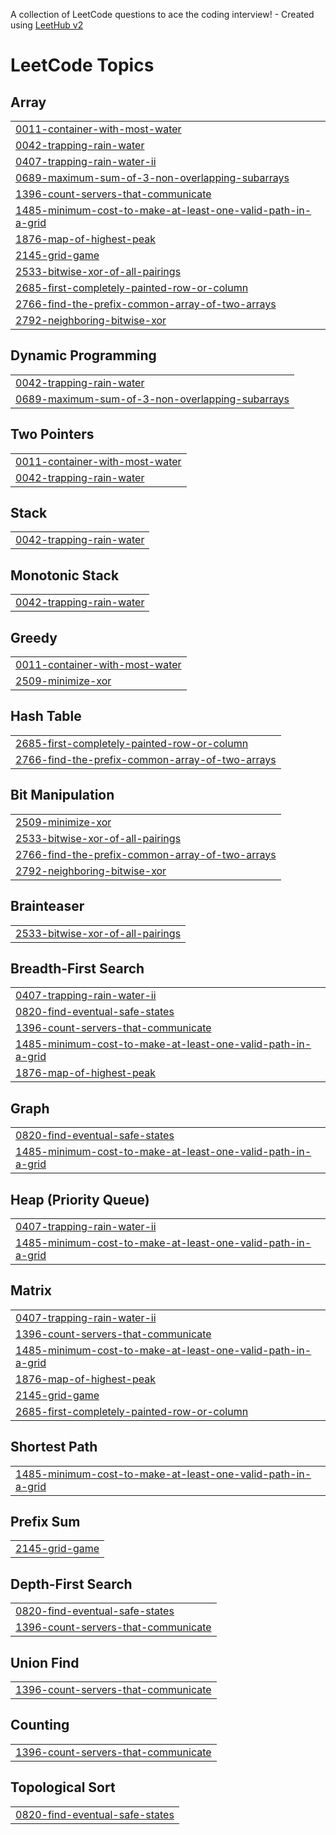A collection of LeetCode questions to ace the coding interview! - Created using [LeetHub v2](https://github.com/arunbhardwaj/LeetHub-2.0)
<!---LeetCode Topics Start-->
# LeetCode Topics
## Array
|  |
| ------- |
| [0011-container-with-most-water](https://github.com/ashk6645/DSA-Problem-solving/tree/master/0011-container-with-most-water) |
| [0042-trapping-rain-water](https://github.com/ashk6645/DSA-Problem-solving/tree/master/0042-trapping-rain-water) |
| [0407-trapping-rain-water-ii](https://github.com/ashk6645/DSA-Problem-solving/tree/master/0407-trapping-rain-water-ii) |
| [0689-maximum-sum-of-3-non-overlapping-subarrays](https://github.com/ashk6645/DSA-Problem-solving/tree/master/0689-maximum-sum-of-3-non-overlapping-subarrays) |
| [1396-count-servers-that-communicate](https://github.com/ashk6645/DSA-Problem-solving/tree/master/1396-count-servers-that-communicate) |
| [1485-minimum-cost-to-make-at-least-one-valid-path-in-a-grid](https://github.com/ashk6645/DSA-Problem-solving/tree/master/1485-minimum-cost-to-make-at-least-one-valid-path-in-a-grid) |
| [1876-map-of-highest-peak](https://github.com/ashk6645/DSA-Problem-solving/tree/master/1876-map-of-highest-peak) |
| [2145-grid-game](https://github.com/ashk6645/DSA-Problem-solving/tree/master/2145-grid-game) |
| [2533-bitwise-xor-of-all-pairings](https://github.com/ashk6645/DSA-Problem-solving/tree/master/2533-bitwise-xor-of-all-pairings) |
| [2685-first-completely-painted-row-or-column](https://github.com/ashk6645/DSA-Problem-solving/tree/master/2685-first-completely-painted-row-or-column) |
| [2766-find-the-prefix-common-array-of-two-arrays](https://github.com/ashk6645/DSA-Problem-solving/tree/master/2766-find-the-prefix-common-array-of-two-arrays) |
| [2792-neighboring-bitwise-xor](https://github.com/ashk6645/DSA-Problem-solving/tree/master/2792-neighboring-bitwise-xor) |
## Dynamic Programming
|  |
| ------- |
| [0042-trapping-rain-water](https://github.com/ashk6645/DSA-Problem-solving/tree/master/0042-trapping-rain-water) |
| [0689-maximum-sum-of-3-non-overlapping-subarrays](https://github.com/ashk6645/DSA-Problem-solving/tree/master/0689-maximum-sum-of-3-non-overlapping-subarrays) |
## Two Pointers
|  |
| ------- |
| [0011-container-with-most-water](https://github.com/ashk6645/DSA-Problem-solving/tree/master/0011-container-with-most-water) |
| [0042-trapping-rain-water](https://github.com/ashk6645/DSA-Problem-solving/tree/master/0042-trapping-rain-water) |
## Stack
|  |
| ------- |
| [0042-trapping-rain-water](https://github.com/ashk6645/DSA-Problem-solving/tree/master/0042-trapping-rain-water) |
## Monotonic Stack
|  |
| ------- |
| [0042-trapping-rain-water](https://github.com/ashk6645/DSA-Problem-solving/tree/master/0042-trapping-rain-water) |
## Greedy
|  |
| ------- |
| [0011-container-with-most-water](https://github.com/ashk6645/DSA-Problem-solving/tree/master/0011-container-with-most-water) |
| [2509-minimize-xor](https://github.com/ashk6645/DSA-Problem-solving/tree/master/2509-minimize-xor) |
## Hash Table
|  |
| ------- |
| [2685-first-completely-painted-row-or-column](https://github.com/ashk6645/DSA-Problem-solving/tree/master/2685-first-completely-painted-row-or-column) |
| [2766-find-the-prefix-common-array-of-two-arrays](https://github.com/ashk6645/DSA-Problem-solving/tree/master/2766-find-the-prefix-common-array-of-two-arrays) |
## Bit Manipulation
|  |
| ------- |
| [2509-minimize-xor](https://github.com/ashk6645/DSA-Problem-solving/tree/master/2509-minimize-xor) |
| [2533-bitwise-xor-of-all-pairings](https://github.com/ashk6645/DSA-Problem-solving/tree/master/2533-bitwise-xor-of-all-pairings) |
| [2766-find-the-prefix-common-array-of-two-arrays](https://github.com/ashk6645/DSA-Problem-solving/tree/master/2766-find-the-prefix-common-array-of-two-arrays) |
| [2792-neighboring-bitwise-xor](https://github.com/ashk6645/DSA-Problem-solving/tree/master/2792-neighboring-bitwise-xor) |
## Brainteaser
|  |
| ------- |
| [2533-bitwise-xor-of-all-pairings](https://github.com/ashk6645/DSA-Problem-solving/tree/master/2533-bitwise-xor-of-all-pairings) |
## Breadth-First Search
|  |
| ------- |
| [0407-trapping-rain-water-ii](https://github.com/ashk6645/DSA-Problem-solving/tree/master/0407-trapping-rain-water-ii) |
| [0820-find-eventual-safe-states](https://github.com/ashk6645/DSA-Problem-solving/tree/master/0820-find-eventual-safe-states) |
| [1396-count-servers-that-communicate](https://github.com/ashk6645/DSA-Problem-solving/tree/master/1396-count-servers-that-communicate) |
| [1485-minimum-cost-to-make-at-least-one-valid-path-in-a-grid](https://github.com/ashk6645/DSA-Problem-solving/tree/master/1485-minimum-cost-to-make-at-least-one-valid-path-in-a-grid) |
| [1876-map-of-highest-peak](https://github.com/ashk6645/DSA-Problem-solving/tree/master/1876-map-of-highest-peak) |
## Graph
|  |
| ------- |
| [0820-find-eventual-safe-states](https://github.com/ashk6645/DSA-Problem-solving/tree/master/0820-find-eventual-safe-states) |
| [1485-minimum-cost-to-make-at-least-one-valid-path-in-a-grid](https://github.com/ashk6645/DSA-Problem-solving/tree/master/1485-minimum-cost-to-make-at-least-one-valid-path-in-a-grid) |
## Heap (Priority Queue)
|  |
| ------- |
| [0407-trapping-rain-water-ii](https://github.com/ashk6645/DSA-Problem-solving/tree/master/0407-trapping-rain-water-ii) |
| [1485-minimum-cost-to-make-at-least-one-valid-path-in-a-grid](https://github.com/ashk6645/DSA-Problem-solving/tree/master/1485-minimum-cost-to-make-at-least-one-valid-path-in-a-grid) |
## Matrix
|  |
| ------- |
| [0407-trapping-rain-water-ii](https://github.com/ashk6645/DSA-Problem-solving/tree/master/0407-trapping-rain-water-ii) |
| [1396-count-servers-that-communicate](https://github.com/ashk6645/DSA-Problem-solving/tree/master/1396-count-servers-that-communicate) |
| [1485-minimum-cost-to-make-at-least-one-valid-path-in-a-grid](https://github.com/ashk6645/DSA-Problem-solving/tree/master/1485-minimum-cost-to-make-at-least-one-valid-path-in-a-grid) |
| [1876-map-of-highest-peak](https://github.com/ashk6645/DSA-Problem-solving/tree/master/1876-map-of-highest-peak) |
| [2145-grid-game](https://github.com/ashk6645/DSA-Problem-solving/tree/master/2145-grid-game) |
| [2685-first-completely-painted-row-or-column](https://github.com/ashk6645/DSA-Problem-solving/tree/master/2685-first-completely-painted-row-or-column) |
## Shortest Path
|  |
| ------- |
| [1485-minimum-cost-to-make-at-least-one-valid-path-in-a-grid](https://github.com/ashk6645/DSA-Problem-solving/tree/master/1485-minimum-cost-to-make-at-least-one-valid-path-in-a-grid) |
## Prefix Sum
|  |
| ------- |
| [2145-grid-game](https://github.com/ashk6645/DSA-Problem-solving/tree/master/2145-grid-game) |
## Depth-First Search
|  |
| ------- |
| [0820-find-eventual-safe-states](https://github.com/ashk6645/DSA-Problem-solving/tree/master/0820-find-eventual-safe-states) |
| [1396-count-servers-that-communicate](https://github.com/ashk6645/DSA-Problem-solving/tree/master/1396-count-servers-that-communicate) |
## Union Find
|  |
| ------- |
| [1396-count-servers-that-communicate](https://github.com/ashk6645/DSA-Problem-solving/tree/master/1396-count-servers-that-communicate) |
## Counting
|  |
| ------- |
| [1396-count-servers-that-communicate](https://github.com/ashk6645/DSA-Problem-solving/tree/master/1396-count-servers-that-communicate) |
## Topological Sort
|  |
| ------- |
| [0820-find-eventual-safe-states](https://github.com/ashk6645/DSA-Problem-solving/tree/master/0820-find-eventual-safe-states) |
<!---LeetCode Topics End-->
